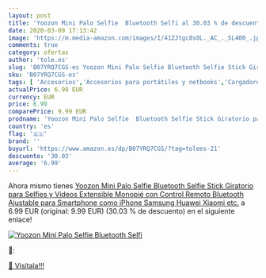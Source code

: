 ```yaml
---
layout: post
title: 'Yoozon Mini Palo Selfie  Bluetooth Selfi al 30.03 % de descuento'
date: 2020-03-09 17:13:42
image: 'https://m.media-amazon.com/images/I/41ZJtgc8s0L._AC_._SL400_.jpg'
comments: true
category: ofertas
author: 'tole.es'
slug: 'B07YRQ7CGS-es Yoozon Mini Palo Selfie Bluetooth Selfie Stick Giratorio...'
sku: 'B07YRQ7CGS-es'
tags: [ 'Accesorios','Accesorios para portátiles y netbooks','Cargadores y adaptadores para portátiles y netbooks','Cargadores y bases de carga para portátiles y netbooks','Informática','iphone', ]
actualPrice: 6.99 EUR
currency: EUR
price: 6.99
comparePrice: 9.99 EUR
prodname: 'Yoozon Mini Palo Selfie  Bluetooth Selfie Stick Giratorio para Selfies y Videos  Extensible Monopié con Control Remoto Bluetooth  Ajustable para Smartphone como iPhone  Samsung  Huawei  Xiaomi etc.'
country: 'es'
flag: '🇪🇸'
brand: ''
buyurl: 'https://www.amazon.es/dp/B07YRQ7CGS/?tag=tolees-21'
descuento: '30.03'
average: '6.99'
---
```


Ahora mismo tienes [Yoozon Mini Palo Selfie  Bluetooth Selfie Stick Giratorio para Selfies y Videos  Extensible Monopié con Control Remoto Bluetooth  Ajustable para Smartphone como iPhone  Samsung  Huawei  Xiaomi etc.](https://www.amazon.es/dp/B07YRQ7CGS/?tag=tolees-21) a 6.99 EUR (original: 9.99 EUR) (30.03 %  de descuento) en el siguiente enlace!

[![Yoozon Mini Palo Selfie  Bluetooth Selfi](https://m.media-amazon.com/images/I/41ZJtgc8s0L._AC_._SL400_.jpg)](https://www.amazon.es/dp/B07YRQ7CGS/?tag=tolees-21)

🔎:


[🛒 Visítala!!!](https://www.amazon.es/dp/B07YRQ7CGS/?tag=tolees-21)
